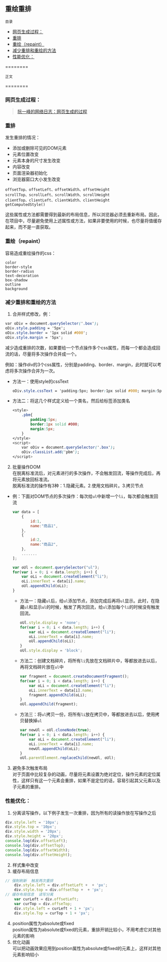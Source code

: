 ## 重绘重排 <!-- omit in toc --> 
    目录
- [网页生成过程：](#网页生成过程)
- [重排](#重排)
- [重绘（repaint）](#重绘repaint)
- [减少重排和重绘的方法](#减少重排和重绘的方法)
- [性能优化：](#性能优化)

========

    正文

========


### 网页生成过程：
> [阮一峰的网络日志：网页生成的过程](http://www.ruanyifeng.com/blog/2015/09/web-page-performance-in-depth.html)
### 重排
发生重排的情况：
- 添加或删除可见的DOM元素
- 元素位置改变
- 元素本身的尺寸发生改变
- 内容改变
- 页面渲染器初始化
- 浏览器窗口大小发生改变   
```
offsetTop、offsetLeft、offsetWidth、offsetHeight
scrollTop、scrollLeft、scrollWidth、scrollHeight
clientTop、clientLeft、clientWidth、clientHeight
getComputedStyle()
```
这些属性或方法都需要得到最新的布局信息，所以浏览器必须去重新布局。因此，在项目中，尽量避免使用上述属性或方法，如果非要使用的时候，也尽量将值缓存起来，而不是一直获取。

### 重绘（repaint）
容易造成重绘操作的css：
```
color
border-style
border-radius
text-decoration
box-shadow
outline
background
```
### 减少重排和重绘的方法
1. 合并样式修改，例：
```css
var oDiv = document.querySelector('.box');
oDiv.style.padding = '5px';
oDiv.style.border = '1px solid #000';
oDiv.style.margin = '5px';
```
减少造成重排的次数，如果要给一个节点操作多个css属性，而每一个都会造成回流的话，尽量将多次操作合并成一个。  

例如：操作div的3个css属性，分别是padding、border、margin，此时就可以考虑将多次操作合并为一次。
- 方法一：使用style的cssText
  ```css
  oDiv.style.cssText = 'padding:5px; border:1px solid #000; margin:5px'
  ```
- 方法二：将这几个样式定义给一个类名，然后给标签添加类名
    ```css
    <style>
        .pbm{
            padding:5px;
            border:1px solid #000;
            margin:5px;
        }
    </style>
    <script>
        var oDiv = document.querySelector('.box');
        oDiv.classList.add('pbm');
    </script>
    ```
2. 批量操作DOM  
在脱离标准流后，对元素进行的多次操作，不会触发回流，等操作完成后，再将元素放回标准流。  
脱离标准流的操作有3种：1.隐藏元素。2.使用文档碎片。3.拷贝节点
 - 例：下面对DOM节点的多次操作：每次给`ul`中新增一个`li`，每次都会触发回流
    ```js
    var data = [
        {
            id:1,
            name:"商品1",
        },
        {
            id:2,
            name:"商品2",
        },
        .......
    ];

    var oUl = document.querySelector("ul");
    for(var i = 0; i < data.length; i++) {
        var oLi = document.createElement("li");
        oLi.innerText = data[i].name;
        oUl.appendChild(oLi);
    }
    ```
    - 方法一：隐藏`ul`后，给`ul`添加节点，添加完成后再将`ul`显示。此时，在隐藏`ul`和显示`ul`的时候，触发了两次回流，给`ul`添加每个`li`的时候没有触发回流。
        ```js
        oUl.style.display = 'none';
        for(var i = 0; i < data.length; i++) {
            var oLi = document.createElement("li");
            oLi.innerText = data[i].name;
            oUl.appendChild(oLi);
        }
        oUl.style.display = 'block';
        ```
    - 方法二：创建文档碎片，将所有`li`先放在文档碎片中，等都放进去以后，再将文档碎片放在`ul`中
        ```js
        var fragment = document.createDocumentFragment();
        for(var i = 0; i < data.length; i++) {
            var oLi = document.createElement("li");
            oLi.innerText = data[i].name;
            fragment.appendChild(oLi);
        }
        oUl.appendChild(fragment);
        ```
    - 方法三：将`ul`拷贝一份，将所有`li`放在拷贝中，等都放进去以后，使用拷贝替换掉`ul`
        ```js
        var newUl = oUl.cloneNode(true);
        for(var i = 0; i < data.length; i++) {
            var oLi = document.createElement("li");
            oLi.innerText = data[i].name;
            newUl.appendChild(oLi);
        }
        oUl.parentElement.replaceChild(newUl, oUl);
        ```
3. 避免多次触发布局  
对于页面中比较复杂的动画，尽量将元素设置为绝对定位，操作元素的定位属性，这样只有这一个元素会重排，如果不是定位的话，容易引起其父元素以及子元素的重排。
### 性能优化：
1. 分离读写操作，以下例子发生一次重排，因为所有的读操作放在写操作之后
```js
div.style.left = '10px';
div.style.top = '10px';
div.style.width = '20px';
div.style.height = '20px';
console.log(div.offsetLeft);
console.log(div.offsetTop);
console.log(div.offsetWidth);
console.log(div.offsetHeight);
```
2. 样式集中改变
3. 缓存布局信息
```js
// 强制刷新  触发两次重排
    div.style.left = div.offsetLeft +  + 'px';
    div.style.top = div.offsetTop +  + 'px';
// 缓存布局信息  读写分离
    var curLeft = div.offsetLeft;
    var curTop = div.offseTop;
    div.style.left = curLeft + 1 + 'px';
    div.style.Top = curTop + 1 + 'px';
```
4. position属性为absolute或fixed  
position属性为absolute或fixed的元素，重排开销比较小，不用考虑它对其他元素的影响
5. 优化动画  
可以把动画效果应用到position属性为absolute或fixed的元素上，这样对其他元素影响较小